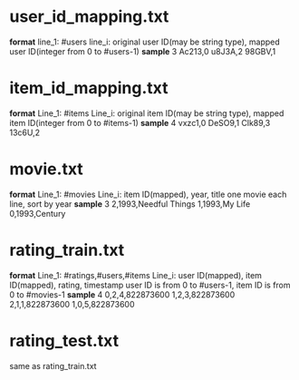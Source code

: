 user_id_mapping.txt
===
**format**
line_1: #users
line_i: original user ID(may be string type), mapped user ID(integer from 0 to #users-1)
**sample**
3
Ac213,0
u8J3A,2
98GBV,1

item_id_mapping.txt
===
**format**
Line_1: #items
Line_i: original item ID(may be string type), mapped item ID(integer from 0 to #items-1)
**sample**
4
vxzc1,0
DeSO9,1
Clk89,3
13c6U,2

movie.txt
===
**format**
Line_1: #movies
Line_i: item ID(mapped), year, title 
one movie each line, sort by year
**sample**
3
2,1993,Needful Things 
1,1993,My Life 
0,1993,Century 
 
rating_train.txt
===
**format**
Line_1: #ratings,#users,#items
Line_i: user ID(mapped), item ID(mapped), rating, timestamp
user ID is from 0 to #users-1, item ID is from 0 to #movies-1
**sample**
4
0,2,4,822873600
1,2,3,822873600
2,1,1,822873600
1,0,5,822873600

rating_test.txt
===
same as rating_train.txt
